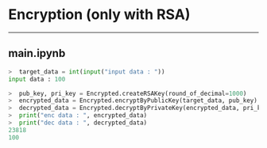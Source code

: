 
# Encryption (only with RSA)

*****

## main.ipynb

```python 
>  target_data = int(input("input data : "))
input data : 100

>  pub_key, pri_key = Encrypted.createRSAKey(round_of_decimal=1000)
>  encrypted_data = Encrypted.encryptByPublicKey(target_data, pub_key)
>  decrypted_data = Encrypted.decryptByPrivateKey(encrypted_data, pri_key)
>  print("enc data : ", encrypted_data)
>  print("dec data : ", decrypted_data)
23818
100
```
